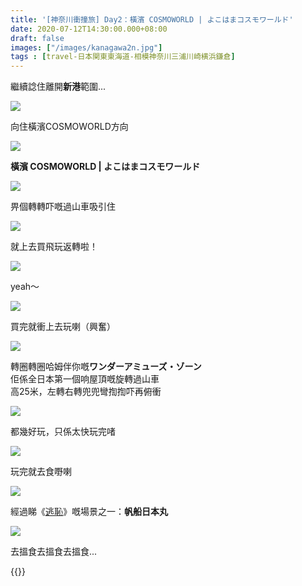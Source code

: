 ```yaml
---
title: '[神奈川衝撞旅] Day2：橫濱 COSMOWORLD | よこはまコスモワールド'
date: 2020-07-12T14:30:00.000+08:00
draft: false
images: ["/images/kanagawa2n.jpg"]
tags : [travel-日本関東東海道-相模神奈川三浦川崎横浜鎌倉]
---
```


繼續諗住離開**新港**範圍...

![](/images/kanagawa2n1.jpg)

向住橫濱COSMOWORLD方向

![](/images/kanagawa2n.jpg)

**橫濱 COSMOWORLD | よこはまコスモワールド**  

![](/images/kanagawa2n2.jpg)

畀個轉轉吓嘅過山車吸引住

![](/images/kanagawa2n3.jpg)

就上去買飛玩返轉啦！

![](/images/kanagawa2n4.jpg)

yeah～

![](/images/kanagawa2n5.jpg)

買完就衝上去玩喇（興奮）

![](/images/kanagawa2n6.jpg)

轉圈轉圈哈姆伴你嘅**ワンダーアミューズ・ゾーン**  
佢係全日本第一個响屋頂嘅旋轉過山車  
高25米，左轉右轉兜兜彎揈揈吓再俯衝  

![](/images/kanagawa2n7.jpg)

都幾好玩，只係太快玩完啫  

![](/images/kanagawa2n8.jpg)

玩完就去食嘢喇  

![](/images/kanagawa2n9.jpg)

經過睇《[逃恥](https://hidie.net/szegyenfutasdehasznos/)》嘅場景之一：**帆船日本丸**

![](/images/kanagawa2n10.jpg)

去搵食去搵食去搵食...


{{<kanagawa>}}
